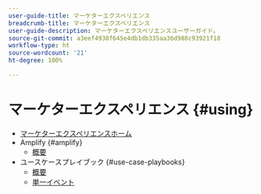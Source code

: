 ```yaml
---
user-guide-title: マーケターエクスペリエンス
breadcrumb-title: マーケターエクスペリエンス
user-guide-description: マーケターエクスペリエンスユーザーガイド。
source-git-commit: a3eef4938f645e4db1db335aa36d988c93921f18
workflow-type: ht
source-wordcount: '21'
ht-degree: 100%

---
```



# マーケターエクスペリエンス {#using}

+ [マーケターエクスペリエンスホーム](home.md)
+ Amplify {#amplify}
   + [概要](amplify/overview.md)
+ ユースケースプレイブック {#use-case-playbooks}
   + [概要](use-case-playbooks/overview.md)
   + [単一イベント](use-case-playbooks/unitary-event.md)
